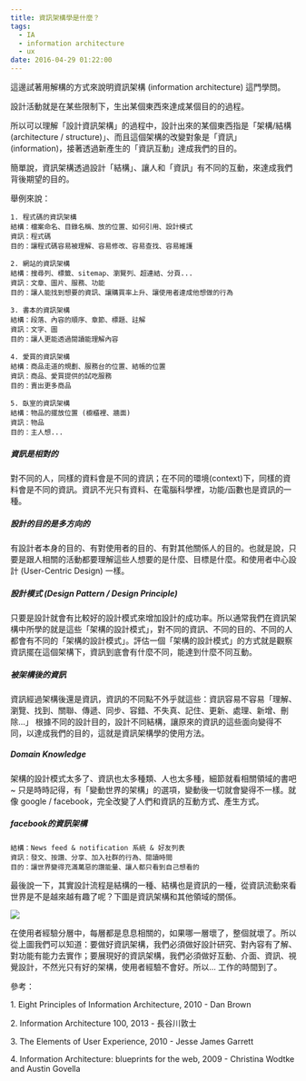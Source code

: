 ```yaml
---
title: 資訊架構學是什麼？
tags:
  - IA
  - information architecture
  - ux
date: 2016-04-29 01:22:00
---
```


這邊試著用解構的方式來說明資訊架構 (information architecture) 這門學問。

設計活動就是在某些限制下，生出某個東西來達成某個目的的過程。

所以可以理解「設計資訊架構」的過程中，設計出來的某個東西指是「架構/結構 (architecture / structure)」、而且這個架構的改變對象是「資訊」(information)，接著透過新產生的「資訊互動」達成我們的目的。

簡單說，資訊架構透過設計「結構」、讓人和「資訊」有不同的互動，來達成我們背後期望的目的。

舉例來說：
```
1. 程式碼的資訊架構
結構：檔案命名、目錄名稱、放的位置、如何引用、設計模式
資訊：程式碼
目的：讓程式碼容易被理解、容易修改、容易查找、容易維護

2. 網站的資訊架構
結構：搜尋列、標籤、sitemap、瀏覽列、超連結、分頁...
資訊：文章、圖片、服務、功能
目的：讓人能找到想要的資訊、讓購買率上升、讓使用者達成他想做的行為

3. 書本的資訊架構
結構：段落、內容的順序、章節、標題、註解
資訊：文字、圖
目的：讓人更能透過閱讀能理解內容

4. 愛買的資訊架構
結構：商品走道的規劃、服務台的位置、結帳的位置
資訊：商品、愛買提供的試吃服務
目的：賣出更多商品

5. 臥室的資訊架構
結構：物品的擺放位置 (櫥櫃裡、牆面)
資訊：物品
目的：主人想...
```
##### 資訊是相對的
對不同的人，同樣的資料會是不同的資訊；在不同的環境(context)下，同樣的資料會是不同的資訊。資訊不光只有資料、在電腦科學裡，功能/函數也是資訊的一種。

##### 設計的目的是多方向的
有設計者本身的目的、有對使用者的目的、有對其他關係人的目的。也就是說，只要是跟人相關的活動都要理解這些人想要的是什麼、目標是什麼。和使用者中心設計 (User-Centric Design) 一樣。

##### 設計模式 (Design Pattern / Design Principle)
只要是設計就會有比較好的設計模式來增加設計的成功率。所以通常我們在資訊架構中所學的就是這些「架構的設計模式」，對不同的資訊、不同的目的、不同的人都會有不同的「架構的設計模式」。評估一個「架構的設計模式」的方式就是觀察資訊擺在這個架構下，資訊到底會有什麼不同，能達到什麼不同互動。

##### 被架構後的資訊
資訊經過架構後還是資訊，資訊的不同點不外乎就這些：資訊容易不容易「理解、瀏覽、找到、關聯、傳遞、同步、容錯、不失真、記住、更新、處理、新增、刪除...」 根據不同的設計目的，設計不同結構，讓原來的資訊的這些面向變得不同，以達成我們的目的，這就是資訊架構學的使用方法。

##### Domain Knowledge
架構的設計模式太多了、資訊也太多種類、人也太多種，細節就看相關領域的書吧~ 只是時時記得，有「變動世界的架構」的選項，變動後一切就會變得不一樣。就像 google / facebook，完全改變了人們和資訊的互動方式、產生方式。

##### facebook的資訊架構
```
結構：News feed & notification 系統 & 好友列表
資訊：發文、按讚、分享、加入社群的行為、閱讀時間
目的：讓世界變得充滿萬惡的讚能量、讓人都只看到自己想看的
```
最後說一下，其實設計流程是結構的一種、結構也是資訊的一種，從資訊流動來看世界是不是越來越有趣了呢？下圖是資訊架構和其他領域的關係。

![](https://2.bp.blogspot.com/-i0LfHhueZE0/VyLLxBozfrI/AAAAAAAA4d0/RNN2m0bbHxY1APCUV5Rn-O9d-Th5sV0XwCKgB/s640/IMG_3868.JPG)

在使用者經驗分層中，每層都是息息相關的，如果哪一層壞了，整個就壞了。所以從上圖我們可以知道：要做好資訊架構，我們必須做好設計研究、對內容有了解、對功能有能力去實作；要展現好的資訊架構，我們必須做好互動、介面、資訊、視覺設計，不然光只有好的架構，使用者經驗不會好。所以... 工作的時間到了。

參考：

1\. Eight Principles of Information Architecture, 2010 - Dan Brown

2\. Information Architecture 100, 2013 - 長谷川敦士

3\. The Elements of User Experience, 2010 - Jesse James Garrett

4\. Information Architecture: blueprints for the web, 2009 - Christina Wodtke and Austin Govella
